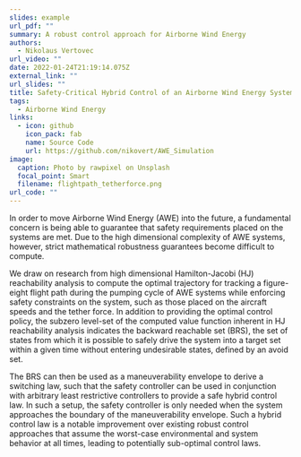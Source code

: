 ```yaml
---
slides: example
url_pdf: ""
summary: A robust control approach for Airborne Wind Energy
authors:
  - Nikolaus Vertovec
url_video: ""
date: 2022-01-24T21:19:14.075Z
external_link: ""
url_slides: ""
title: Safety-Critical Hybrid Control of an Airborne Wind Energy Systems
tags:
  - Airborne Wind Energy
links:
  - icon: github
    icon_pack: fab
    name: Source Code
    url: https://github.com/nikovert/AWE_Simulation
image:
  caption: Photo by rawpixel on Unsplash
  focal_point: Smart
  filename: flightpath_tetherforce.png
url_code: ""
---
```

In order to move Airborne Wind Energy (AWE) into the future, a fundamental concern is being able to guarantee that safety requirements placed on the systems are met. Due to the high dimensional complexity of AWE systems, however, strict mathematical robustness guarantees become difficult to compute.

We draw on research from high dimensional Hamilton-Jacobi (HJ) reachability analysis to compute the optimal trajectory for tracking a figure-eight flight path during the pumping cycle of AWE systems while enforcing safety constraints on the system, such as those placed on the aircraft speeds and the tether force. In addition to providing the optimal control policy, the subzero level-set of the computed value function inherent in HJ reachability analysis indicates the backward reachable set (BRS), the set of states from which it is possible to safely drive the system into a target set within a given time without entering undesirable states, defined by an avoid set.

The BRS can then be used as a maneuverability envelope to derive a switching law, such that the safety controller can be used in conjunction with arbitrary least restrictive controllers to provide a safe hybrid control law. In such a setup, the safety controller is only needed when the system approaches the boundary of the maneuverability envelope. Such a hybrid control law is a notable improvement over existing robust control approaches that assume the worst-case environmental and system behavior at all times, leading to potentially sub-optimal control laws.